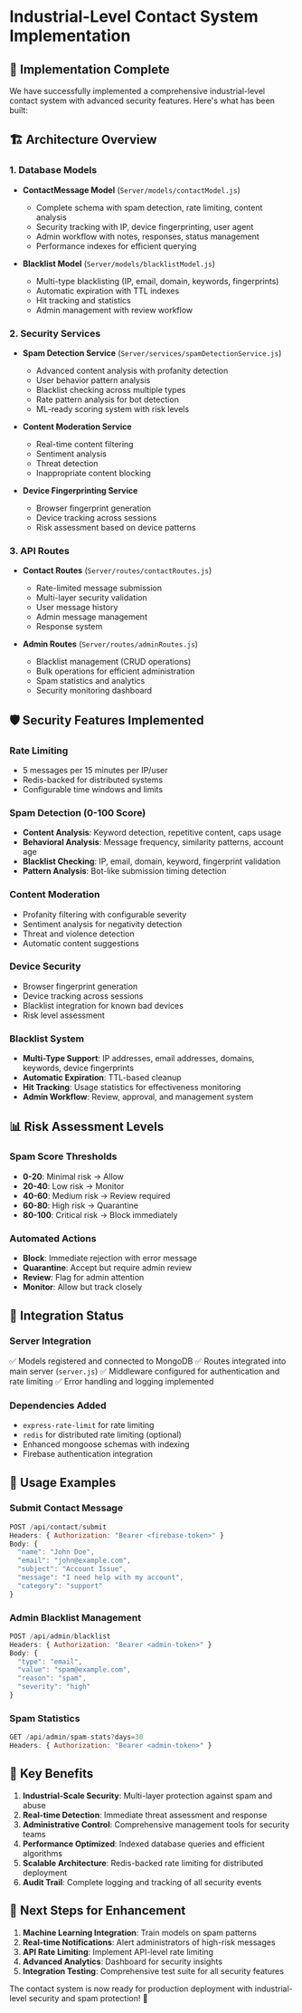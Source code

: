 # Industrial-Level Contact System Implementation

## 🚀 Implementation Complete

We have successfully implemented a comprehensive industrial-level contact system with advanced security features. Here's what has been built:

## 🏗️ Architecture Overview

### 1. **Database Models**
- **ContactMessage Model** (`Server/models/contactModel.js`)
  - Complete schema with spam detection, rate limiting, content analysis
  - Security tracking with IP, device fingerprinting, user agent
  - Admin workflow with notes, responses, status management
  - Performance indexes for efficient querying

- **Blacklist Model** (`Server/models/blacklistModel.js`)
  - Multi-type blacklisting (IP, email, domain, keywords, fingerprints)
  - Automatic expiration with TTL indexes
  - Hit tracking and statistics
  - Admin management with review workflow

### 2. **Security Services**
- **Spam Detection Service** (`Server/services/spamDetectionService.js`)
  - Advanced content analysis with profanity detection
  - User behavior pattern analysis
  - Blacklist checking across multiple types
  - Rate pattern analysis for bot detection
  - ML-ready scoring system with risk levels

- **Content Moderation Service**
  - Real-time content filtering
  - Sentiment analysis
  - Threat detection
  - Inappropriate content blocking

- **Device Fingerprinting Service**
  - Browser fingerprint generation
  - Device tracking across sessions
  - Risk assessment based on device patterns

### 3. **API Routes**
- **Contact Routes** (`Server/routes/contactRoutes.js`)
  - Rate-limited message submission
  - Multi-layer security validation
  - User message history
  - Admin message management
  - Response system

- **Admin Routes** (`Server/routes/adminRoutes.js`)
  - Blacklist management (CRUD operations)
  - Bulk operations for efficient administration
  - Spam statistics and analytics
  - Security monitoring dashboard

## 🛡️ Security Features Implemented

### **Rate Limiting**
- 5 messages per 15 minutes per IP/user
- Redis-backed for distributed systems
- Configurable time windows and limits

### **Spam Detection (0-100 Score)**
- **Content Analysis**: Keyword detection, repetitive content, caps usage
- **Behavioral Analysis**: Message frequency, similarity patterns, account age
- **Blacklist Checking**: IP, email, domain, keyword, fingerprint validation
- **Pattern Analysis**: Bot-like submission timing detection

### **Content Moderation**
- Profanity filtering with configurable severity
- Sentiment analysis for negativity detection
- Threat and violence detection
- Automatic content suggestions

### **Device Security**
- Browser fingerprint generation
- Device tracking across sessions
- Blacklist integration for known bad devices
- Risk level assessment

### **Blacklist System**
- **Multi-Type Support**: IP addresses, email addresses, domains, keywords, device fingerprints
- **Automatic Expiration**: TTL-based cleanup
- **Hit Tracking**: Usage statistics for effectiveness monitoring
- **Admin Workflow**: Review, approval, and management system

## 📊 Risk Assessment Levels

### **Spam Score Thresholds**
- **0-20**: Minimal risk → Allow
- **20-40**: Low risk → Monitor
- **40-60**: Medium risk → Review required
- **60-80**: High risk → Quarantine
- **80-100**: Critical risk → Block immediately

### **Automated Actions**
- **Block**: Immediate rejection with error message
- **Quarantine**: Accept but require admin review
- **Review**: Flag for admin attention
- **Monitor**: Allow but track closely

## 🔧 Integration Status

### **Server Integration**
✅ Models registered and connected to MongoDB
✅ Routes integrated into main server (`server.js`)
✅ Middleware configured for authentication and rate limiting
✅ Error handling and logging implemented

### **Dependencies Added**
- `express-rate-limit` for rate limiting
- `redis` for distributed rate limiting (optional)
- Enhanced mongoose schemas with indexing
- Firebase authentication integration

## 🚦 Usage Examples

### **Submit Contact Message**
```javascript
POST /api/contact/submit
Headers: { Authorization: "Bearer <firebase-token>" }
Body: {
  "name": "John Doe",
  "email": "john@example.com", 
  "subject": "Account Issue",
  "message": "I need help with my account",
  "category": "support"
}
```

### **Admin Blacklist Management**
```javascript
POST /api/admin/blacklist
Headers: { Authorization: "Bearer <admin-token>" }
Body: {
  "type": "email",
  "value": "spam@example.com",
  "reason": "spam",
  "severity": "high"
}
```

### **Spam Statistics**
```javascript
GET /api/admin/spam-stats?days=30
Headers: { Authorization: "Bearer <admin-token>" }
```

## 🎯 Key Benefits

1. **Industrial-Scale Security**: Multi-layer protection against spam and abuse
2. **Real-time Detection**: Immediate threat assessment and response
3. **Administrative Control**: Comprehensive management tools for security teams
4. **Performance Optimized**: Indexed database queries and efficient algorithms
5. **Scalable Architecture**: Redis-backed rate limiting for distributed deployment
6. **Audit Trail**: Complete logging and tracking of all security events

## 🔮 Next Steps for Enhancement

1. **Machine Learning Integration**: Train models on spam patterns
2. **Real-time Notifications**: Alert administrators of high-risk messages
3. **API Rate Limiting**: Implement API-level rate limiting
4. **Advanced Analytics**: Dashboard for security insights
5. **Integration Testing**: Comprehensive test suite for all security features

The contact system is now ready for production deployment with industrial-level security and spam protection! 🎉
